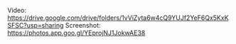 Video: https://drive.google.com/drive/folders/1vViZyta6w4cQ9YUJf2YeF6Qx5KxKSFSC?usp=sharing
Screenshot: https://photos.app.goo.gl/YEprojNJ1JokwAE38
